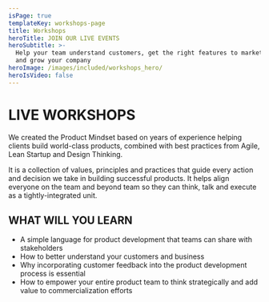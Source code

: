 ```yaml
---
isPage: true
templateKey: workshops-page
title: Workshops
heroTitle: JOIN OUR LIVE EVENTS
heroSubtitle: >-
  Help your team understand customers, get the right features to market quickly,
  and grow your company
heroImage: /images/included/workshops_hero/
heroIsVideo: false
---
```

# LIVE WORKSHOPS

We created the Product Mindset based on years of experience helping clients
build world-class products, combined with best practices from Agile, Lean
Startup and Design Thinking.

It is a collection of values, principles and practices that guide every action
and decision we take in building successful products. It helps align everyone
on the team and beyond team so they can think, talk and execute as a
tightly-integrated unit.

## WHAT WILL YOU LEARN

* A simple language for product development that teams can share with stakeholders
* How to better understand your customers and business
* Why incorporating customer feedback into the product development process is essential
* How to empower your entire product team to think strategically and add value to commercialization efforts

